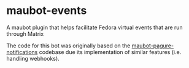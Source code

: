 # maubot-events
A maubot plugin that helps facilitate Fedora virtual events that are run through Matrix

The code for this bot was originally based on the [maubot-pagure-notifications](https://github.com/fedora-infra/maubot-pagure-notifications) codebase due its implementation of similar features (i.e. handling webhooks).



